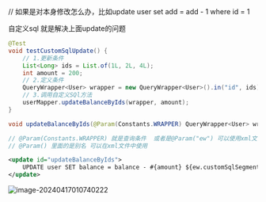 //  如果是对本身修改怎么办，比如update user set add = add - 1 where id = 1

自定义sql 就是解决上面update的问题

```java
@Test
void testCustomSqlUpdate() {
    // 1.更新条件
    List<Long> ids = List.of(1L, 2L, 4L);
    int amount = 200;
    // 2.定义条件
    QueryWrapper<User> wrapper = new QueryWrapper<User>().in("id", ids);
    // 3.调用自定义SQl方法
    userMapper.updateBalanceByIds(wrapper, amount);
}
```

```java
void updateBalanceByIds(@Param(Constants.WRAPPER) QueryWrapper<User> wrapper, @Param("amount") int amount); 

// @Param(Constants.WRAPPER) 就是查询条件  或者是@Param("ew") 可以使用xml文件 映射sql语言
// @Param() 里面的是别名 可以在xml文件中使用
```

```xml
<update id="updateBalanceByIds">
    UPDATE user SET balance = balance - #{amount} ${ew.customSqlSegment} // 就是映射sql语句
</update>
```





![image-20240417010740222](../../../AppData/Roaming/Typora/typora-user-images/image-20240417010740222.png)